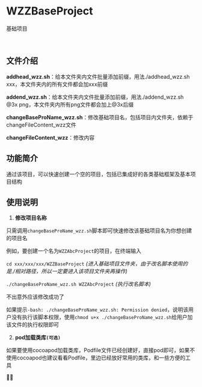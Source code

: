 # WZZBaseProject

基础项目

<br/>

## 文件介绍

**addhead_wzz.sh**：给本文件夹内文件批量添加前缀，用法./addhead_wzz.sh xxx，本文件夹内的所有文件都会加xxx前缀

**addend_wzz.sh**：给本文件夹内文件批量添加前缀，用法./addend_wzz.sh @3x png，本文件夹内所有png文件都会加上@3x后缀

**changeBaseProName_wzz.sh**：修改基础项目名，包括项目内文件夹，依赖于changeFileContent_wzz文件

**changeFileContent_wzz**：修改内容

## 功能简介

通过该项目，可以快速创建一个空的项目，包括已集成好的各类基础框架及基本项目结构

## 使用说明

1. **修改项目名称**

 只需调用`changeBaseProName_wzz.sh`脚本即可快速修改该基础项目名为你想创建的项目名

 例如，要创建一个名为`WZZAbcProject`的项目，在终端输入

 `cd xxx/xxx/xxx/WZZBaseProject` *(进入基础项目文件夹，由于改名脚本使用的是./相对路径，所以一定要进入该项目文件夹再操作)*

 `./changeBaseProName_wzz.sh WZZAbcProject` *(执行改名脚本)*

 不出意外应该修改成功了

 如果提示`-bash: ./changeBaseProName_wzz.sh: Permission denied`，说明该用户没有执行该脚本权限，使用`chmod u+x ./changeBaseProName_wzz.sh`给用户加该文件的执行权限即可

2. **pod加载类库`(可选)`**

 如果要使用cocoapod加载类库，Podfile文件已经创建好，直接pod即可，如果不使用cocoapod也建议看看Podfile，里边已经放好常用的类库，和一些方便的工具

🍺😄
